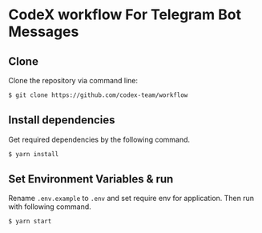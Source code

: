 # CodeX workflow For Telegram Bot Messages

## Clone   

Clone the repository via command line:

```bash
$ git clone https://github.com/codex-team/workflow
```

## Install dependencies

Get required dependencies by the following command.
```bash
$ yarn install
```

## Set Environment Variables & run 

Rename `.env.example` to `.env` and set require env for application.
Then run with following command.
```bash
$ yarn start
```
